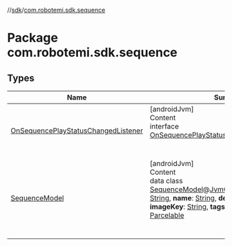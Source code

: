//[sdk](../../index.md)/[com.robotemi.sdk.sequence](index.md)



# Package com.robotemi.sdk.sequence  


## Types  
  
|  Name |  Summary | 
|---|---|
| <a name="com.robotemi.sdk.sequence/OnSequencePlayStatusChangedListener///PointingToDeclaration/"></a>[OnSequencePlayStatusChangedListener](-on-sequence-play-status-changed-listener/index.md)| <a name="com.robotemi.sdk.sequence/OnSequencePlayStatusChangedListener///PointingToDeclaration/"></a>[androidJvm]  <br>Content  <br>interface [OnSequencePlayStatusChangedListener](-on-sequence-play-status-changed-listener/index.md)  <br><br><br>|
| <a name="com.robotemi.sdk.sequence/SequenceModel///PointingToDeclaration/"></a>[SequenceModel](-sequence-model/index.md)| <a name="com.robotemi.sdk.sequence/SequenceModel///PointingToDeclaration/"></a>[androidJvm]  <br>Content  <br>data class [SequenceModel](-sequence-model/index.md)@[JvmOverloads](https://kotlinlang.org/api/latest/jvm/stdlib/kotlin.jvm/-jvm-overloads/index.html)()constructor(**id**: [String](https://kotlinlang.org/api/latest/jvm/stdlib/kotlin/-string/index.html), **name**: [String](https://kotlinlang.org/api/latest/jvm/stdlib/kotlin/-string/index.html), **description**: [String](https://kotlinlang.org/api/latest/jvm/stdlib/kotlin/-string/index.html), **imageKey**: [String](https://kotlinlang.org/api/latest/jvm/stdlib/kotlin/-string/index.html), **tags**: [List](https://kotlinlang.org/api/latest/jvm/stdlib/kotlin.collections/-list/index.html)<[String](https://kotlinlang.org/api/latest/jvm/stdlib/kotlin/-string/index.html)>) : [Parcelable](https://developer.android.com/reference/kotlin/android/os/Parcelable.html)  <br><br><br>|

